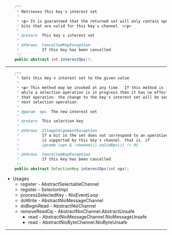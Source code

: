 ```java
    /**
     * Retrieves this key's interest set.
     *
     * <p> It is guaranteed that the returned set will only contain operation
     * bits that are valid for this key's channel. </p>
     *
     * @return  This key's interest set
     *
     * @throws  CancelledKeyException
     *          If this key has been cancelled
     */
    public abstract int interestOps();
```

---

```java
    /**
     * Sets this key's interest set to the given value.
     *
     * <p> This method may be invoked at any time.  If this method is invoked
     * while a selection operation is in progress then it has no effect upon
     * that operation; the change to the key's interest set will be seen by the
     * next selection operation.
     *
     * @param  ops  The new interest set
     *
     * @return  This selection key
     *
     * @throws  IllegalArgumentException
     *          If a bit in the set does not correspond to an operation that
     *          is supported by this key's channel, that is, if
     *          {@code (ops & ~channel().validOps()) != 0}
     *
     * @throws  CancelledKeyException
     *          If this key has been cancelled
     */
    public abstract SelectionKey interestOps(int ops);
```

* Usages
    * register - AbstractSelectableChannel
    * register - SelectorImpl
    * processSelectedKey - NioEventLoop
    * doWrite - AbstractNioMessageChannel
    * doBeginRead - AbstractNioChannel
    * removeReadOp - AbstractNioChannel.AbstractUnsafe
        * read - AbstractNioMessageChannel.NioMessageUnsafe
        * read - AbstractNioByteChannel.NioByteUnsafe

---
